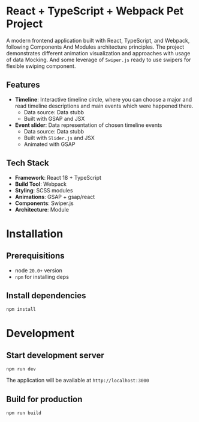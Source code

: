 # React + TypeScript + Webpack Pet Project

A modern frontend application built with React, TypeScript, and Webpack, following Components And Modules architecture principles. The project demonstrates different animation visualization and approaches with usage of data Mocking. And some leverage of `Swiper.js` ready to use swipers for flexible swiping component.

## Features

- **Timeline**: Interactive timeline circle, where you can choose a major and read timeline descriptions and main events which were happened there.
  - Data source: Data stubb
  - Built with GSAP and JSX
- **Event slider**: Data representation of chosen timeline events
  - Data source: Data stubb
  - Built with `Slider.js` and JSX
  - Animated with GSAP

## Tech Stack

- **Framework**: React 18 + TypeScript
- **Build Tool**: Webpack
- **Styling**: SCSS modules
- **Animations**: GSAP + gsap/react
- **Components**: Swiper.js
- **Architecture**: Module

# Installation

## Prerequisitions

- node `20.0+` version
- `npm` for installing deps

## Install dependencies

`npm install`

# Development

## Start development server

`npm run dev`

The application will be available at `http://localhost:3000`

## Build for production

`npm run build`

